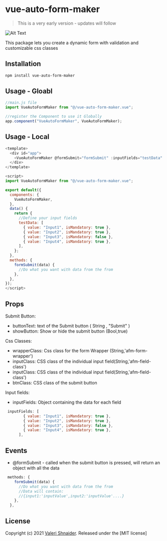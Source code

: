# vue-auto-form-maker

> This is a very early version - updates will follow

![Alt Text](https://media.giphy.com/media/waX1f2hb7hbXNGgMUj/giphy.gif)

This package lets you create a dynamic form with validation and customizable css classes

## Installation

```bash
npm install vue-auto-form-maker
```

## Usage - Gloabl

```js
//main.js file
import VueAutoFormMaker from "@/vue-auto-form-maker.vue";

//register the Component to use it Globally
app.component("VueAutoFormMaker", VueAutoFormMaker);
```

## Usage - Local

```js
<template>
  <div id="app">
    <VueAutoFormMaker @formSubmit="formSubmit" :inputFields="testData" />
  </div>
</template>

<script>
import VueAutoFormMaker from "@/vue-auto-form-maker.vue";

export default({
  components: {
    VueAutoFormMaker,
  },
  data() {
    return {
      //Define your input fields
      testData: [
        { value: "Input1", isMandatory: true },
        { value: "Input2", isMandatory: true },
        { value: "Input3", isMandatory: false },
        { value: "Input4", isMandatory: true },
      ],
    };
  },
  methods: {
    formSubmit(data) {
      //Do what you want with data from the from
    },
  },
});
</script>
```

## Props

Submit Button:

- buttonText: text of the Submit button ( String , "Submit" )
- showButton: Show or hide the submit button (Bool,true)

Css Classes:

- wrapperClass: Css class for the form Wrapper (String,'afm-form-wrapper')
- inputClass: CSS class of the individual input field(String,'afm-field-class')
- inputClass: CSS class of the individual input field(String,'afm-field-class')
- btnClass: CSS class of the submit button

Input fields:

- inputFields: Object containing the data for each field

```js
 inputFields: [
        { value: "Input1", isMandatory: true },
        { value: "Input2", isMandatory: true },
        { value: "Input3", isMandatory: false },
        { value: "Input4", isMandatory: true },
      ],
```

## Events

- @formSubmit - called when the submit button is pressed, will return an object with all the data

```js
 methods: {
    formSubmit(data) {
      //Do what you want with data from the from
      //Data will contain:
      //{input1:'inputValue',input2:'inputValue'....}
    },
  },
```

## License

Copyright (c) 2021 [Valeri Shnaider](https://github.com/VertexApps). Released under the [MIT license]
